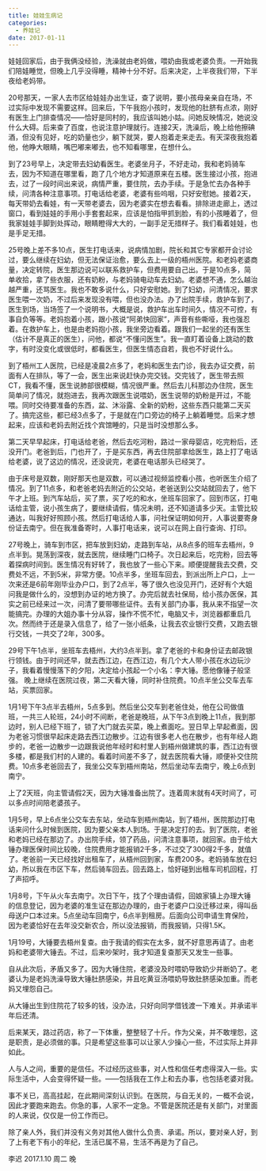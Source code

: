 ```yaml
---
title: 娃娃生病记
categories:
  - 养娃记
date: 2017-01-11
---
```


娃娃回家后，由于我俩没经验，洗澡就由老妈做，喂奶由我或老婆负责。一开始我们陪娃睡觉，但晚上几乎没得睡，精神十分不好。后来决定，上半夜我们带，下半夜给老妈带。

<!-- more -->

20号那天，一家人去市区给娃娃办出生证，查了说明，要小孩母亲亲自在场，不过实际中发现不需要这样。回来后，下午我抱小孩时，发现他的肚脐有点浓，刚好有医生上门排查情况——恰好是同村的，我应该叫她小姑。问她反映情况，她说没什么大碍。后来查了百度，也说注意护理就行。连接2天，洗澡后，晚上给他擦碘酒，但没有见好，吃的奶量也少，躺下就哭，要人抱着走来走去。有天深夜我抱着他，他睁大眼睛，嘴巴嘟来嘟去，也不知看哪里，在想什么。

到了23号早上，决定带去妇幼看医生。老婆坐月子，不好走动，我和老妈骑车去，因为不知道在哪里看，跑了几个地方才知道原来在五楼。医生接过小孩，抱进去，过了一段时间出来说，病情严重，要住院，去办手续。于是急忙去办各种手续，问清各种注意事项。打电话给老婆，老婆有些呜咽，只好安慰她。接着2天，每天带奶去看娃，有一天带老婆去，因为老婆实在想去看看。排除进走廊上，透过窗口，看到娃娃的手用小手套套起来，应该是怕指甲抓到脸，有的小孩睡着了，但我家娃娃手脚到处挥动，眼睛瞪得大大的，一副手足无措样子。我们看着娃娃，也是手足无措。

25号晚上差不多10点，医生打电话来，说病情加剧，院长和其它专家都开会讨论过，要么继续在妇幼，但无法保证治愈，要么去上一级的梧州医院。和老妈老婆商量，决定转院，医生那边说可以联系救护车，但费用要自己出。于是10点多，简单收拾，拿了些衣服，还有奶粉，与老妈骑电动车去妇幼。老婆想不通，怎么越治越严重，还骂医生。我也不敢多说什么，只好安慰她。到了妇幼，问清情况，要求医生喂一次奶，不过后来发现没有喂，但也没办法。办了出院手续，救护车到了，医生到场，当场签了一个说明书，大概是说，救护车出车时间久，情况不可控，有事自负等等。老妈抱着小孩，跟小孩说“阿弟快回家”，声音有些嘶哑，我也强忍着。在救护车上，也是由老妈抱小孩，我坐旁边看着。跟我们一起坐的还有医生（估计不是真正的医生），问他，都说“不懂问医生”。我一直盯着设备上跳动的数字，有时没变化或很低时，都看医生，但医生情态自若，我也不好说什么。

到了梧州工人医院，已经是凌晨2点多了，老妈和医生去门诊，我去办证交费，前面有人在排队，等了一会，医生出来说赶快办完交钱。交完钱了，医生带去照CT，我看不懂，医生说肺部很模糊，情况很严重。然后去儿科那边办住院，医生简单问了情况，就抱进去，我再次跟医生说喂奶，医生说带的奶粉是开过，不能喂。同时交待要准备的东西，盆、沐浴露、全新的奶粉，这些东西只能第二天买了。搞完这些，都已经3点多了，于是就在门口旁边的椅子上躺着睡觉。后来才想起来，应该和老妈去附近找个宾馆睡的，只是当时没想那么多。

第二天早早起床，打电话给老爸，然后去吃河粉，路过一家母婴店，吃完粉后，还没开门。老爸到后，门也开了，于是买东西，再去住院部拿给医生，路上打了电话给老婆，说了这边的情况，还没说完，老婆在电话那头已经哭了。

由于床号是双数，刚好那天也是双数，可以通过视频监控看小孩，也听医生介绍了情况。到了11点多，和老爸老妈去附近的公交站，老爸送到公交站就回去了，他下午才上班。到汽车站后，买了票，买了吃的和水，坐班车回家了。回到市区，打电话给主管，说小孩生病了，要继续请假，情况未明，还不知道请多少天。主管比较通达，叫我好好照顾小孩。然后打电话给人事，问社保证明如何开，人事说要寄身份证去南宁。但在我准备寄时，人事打电话来，说可以在网上自行查询、打印。

27号晚上，骑车到市区，把车放到妇幼，走路到车站，从8点多的班车去梧州，9点半到。晃荡到深夜，就去医院，继续睡门口椅子。次日起来后，吃完粉，回去等着探病时间到。医生情况有好转了，我也放了一些心下来。顺便提醒我去交费，交费处不远，不到5米，非常方便。10点半多，坐班车回去，到派出所上户口，上一次来还是6前年刚毕业办户口，到了2点半，等了很久也没见开门，还好有个大姐问我是做什么的，没想到办证的地方换了。办完后就去社保局，给小孩办医保，其实之前已经来过一次，问清了要带哪些证件。去有关部门办事，我从来不指望一次能搞完。办理的大姐办事十分从容，操作不慌不忙，电脑又卡，浏览器都重启几次。然而终于还是录入信息了，给了一张小纸条，让我去农业银行交费，又跑去银行交钱，一共交了2年，300多。

29号下午1点半，坐班车去梧州，大约3点半到。拿了老爸的卡和身份证去邮政银行领钱。由于时间还早，就去西江边，在西江边，有几个大人带小孩在水边玩沙子，我看着慢慢落下的夕阳，决定给小孩起一个小名：李大锤。愿他像锤子般坚强。 晚上继续在医院过夜，第二天看大锤，同时补住院费。10点半坐公交车去车站，买票回家。

1月1号下午3点半去梧州，5点多到。然后坐公交车到老爸住处，他在公司做值班，一共三人轮班，24小时不间断，老爸是晚班，从下午3点到晚上11点，我到那边时，别人已经下班了，锁了大门就去买菜，晚上煮面吃。翌日早上早起煮面，因为老爸习惯很早起床走路去西江边散步。江边有很多老人也在散步，也有年经人跑步的，老爸一边散步一边跟我说他年经时和村里人到梧州做建筑的事，西江边有很多楼，都是我们村的人建的。看着时间差不多了，就去医院看大锤，顺便补交住院费。10点多老爸回去了，我坐公交车到梧州南站，然后坐动车去南宁，晚上6点到南宁。

上了2天班，向主管请假2天，因为大锤准备出院了。连着周末就有4天时间了，可以多点时间陪老婆孩子。

1月5号，早上6点坐公交车去东站，坐动车到梧州南站，到了梧州，医院那边打电话来问什么时候到医院，因为要父亲本人到场。于是决定打的去。到了医院，老爸和老妈已经在那边了。办出院手续，领了药品，问清注意事项，就回家。由于给大锤办理医保时间比较晚，住院费用才能报销2千多，不过交了300得2千多，就值了。老爸前一天已经找好出租车了，从梧州回到家，车费200多。老妈骑车放在妇幼，所以我在市区下车，然后骑车回去。回去路上，恰好碰到出租车司机回程，打了声招呼。

1月8号，下午从火车去南宁。次日下午，找了个理由请假，回娘家镇上办理大锤的信息登记，因为老婆的准生证在那边办理的，由于老婆户口没迁移过来，得叫岳母送户口本过来。5点坐动车回南宁，6点半到租房。后面向公司申请生育保险，因为老婆恰好在去年没交新农合，所以没法报销，而我报销，只得1.5K。

1月19号，大锤要去梧州复查。由于我请的假实在太多，就不好意思再请了。由老妈和老婆带大锤去。不过，后来吵架时，我才知道复查那天又发生一些事。  

自从此次后，矛盾又多了。因为大锤住院，老婆没及时喂奶导致奶少并断奶了。老婆认为是老妈洗澡导致大锤肚脐感染，并且吃黄豆汤喂奶导致肚脐感染加重。而老妈又埋怨自己。  

从大锤出生到住院花了较多的钱，没办法，只好向同学借钱渡一下难关。并承诺半年后还清。

后来某天，路过药店，称了一下体重，整整轻了十斤。作为父亲，并不敢埋怨，这是职责，是必须做的事。只是希望这些事可以让家人少操心一些，不过实际上并非如此。  

人与人之间，重要的是信任。不过经历这些事，对人性和信任考虑得深入一些。实际生活中，人会变得怀疑一些。——包括我在工作上和去办事，也包括老婆对我。

事不关已，高高挂起，在此期间深刻认识到。在医院，与自无关的，一概不会说，因此才要跑来跑去。你急的事，人家不一定急。不管是医院还是有关部门，对里面的人来说，仅仅是一份工作而已。  

除了亲人外，我们并没有义务对其他人做什么负责、承诺。所以，要对亲人好，到了上有老下有小的年纪，生活已属不易，生活不再是为了自己。

李迟 2017.1.10 周二 晚

